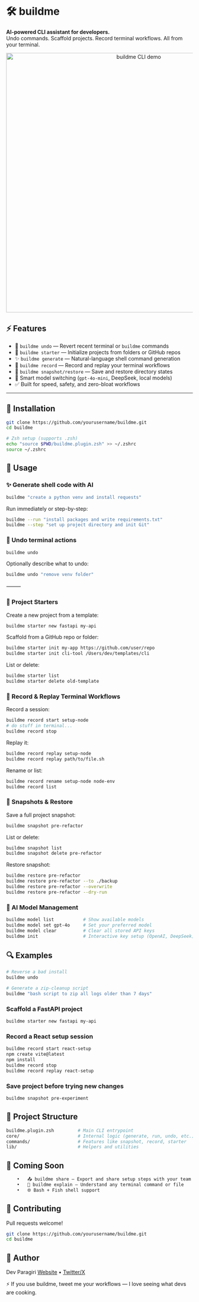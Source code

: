 # 🛠️ buildme

**AI-powered CLI assistant for developers.**  
Undo commands. Scaffold projects. Record terminal workflows. All from your terminal.

<!-- GIF Preview -->
<p align="center">
  <img src="docs/buildme-demo.gif" alt="buildme CLI demo" width="700"/>
</p>

## ⚡️ Features

- 🔁 `buildme undo` — Revert recent terminal or `buildme` commands
- 🚀 `buildme starter` — Initialize projects from folders or GitHub repos
- ✨ `buildme generate` — Natural-language shell command generation
- 📼 `buildme record` — Record and replay your terminal workflows
- 💾 `buildme snapshot/restore` — Save and restore directory states
- 🧠 Smart model switching (`gpt-4o-mini`, DeepSeek, local models)
- ✅ Built for speed, safety, and zero-bloat workflows

---

## 🔧 Installation

```bash
git clone https://github.com/yourusername/buildme.git
cd buildme

# Zsh setup (supports .zsh)
echo "source $PWD/buildme.plugin.zsh" >> ~/.zshrc
source ~/.zshrc
```

## 🚀 Usage

### ✨ Generate shell code with AI

```bash
buildme "create a python venv and install requests"
```

Run immediately or step-by-step:

```bash
buildme --run "install packages and write requirements.txt"
buildme --step "set up project directory and init Git"
```

### 🔁 Undo terminal actions

```bash
buildme undo
```

Optionally describe what to undo:

```bash
buildme undo "remove venv folder"
```

⸻

### 🚀 Project Starters

Create a new project from a template:

```bash
buildme starter new fastapi my-api
```

Scaffold from a GitHub repo or folder:

```bash
buildme starter init my-app https://github.com/user/repo
buildme starter init cli-tool /Users/dev/templates/cli
```

List or delete:

```bash
buildme starter list
buildme starter delete old-template
```

### 📼 Record & Replay Terminal Workflows

Record a session:

```bash
buildme record start setup-node
# do stuff in terminal...
buildme record stop
```

Replay it:

```bash
buildme record replay setup-node
buildme record replay path/to/file.sh
```

Rename or list:

```bash
buildme record rename setup-node node-env
buildme record list
```

### 💾 Snapshots & Restore

Save a full project snapshot:

```bash
buildme snapshot pre-refactor
```

List or delete:

```bash
buildme snapshot list
buildme snapshot delete pre-refactor
```

Restore snapshot:

```bash
buildme restore pre-refactor
buildme restore pre-refactor --to ./backup
buildme restore pre-refactor --overwrite
buildme restore pre-refactor --dry-run
```

### 🧠 AI Model Management

```bash
buildme model list           # Show available models
buildme model set gpt-4o     # Set your preferred model
buildme model clear          # Clear all stored API keys
buildme init                 # Interactive key setup (OpenAI, DeepSeek)
```

## 🔍 Examples

```bash
# Reverse a bad install
buildme undo

# Generate a zip-cleanup script
buildme "bash script to zip all logs older than 7 days"
```

### Scaffold a FastAPI project

```bash
buildme starter new fastapi my-api
```

### Record a React setup session

```bash
buildme record start react-setup
npm create vite@latest
npm install
buildme record stop
buildme record replay react-setup
```

### Save project before trying new changes

```bash
buildme snapshot pre-experiment
```

## 🧩 Project Structure

```bash
buildme.plugin.zsh         # Main CLI entrypoint
core/                      # Internal logic (generate, run, undo, etc.)
commands/                  # Features like snapshot, record, starter
lib/                       # Helpers and utilities
```

## 🔮 Coming Soon

```bash
	•	📤 buildme share — Export and share setup steps with your team
	•	🧠 buildme explain — Understand any terminal command or file
	•	🌐 Bash + Fish shell support
```

## 🤝 Contributing

Pull requests welcome!

```bash
git clone https://github.com/yourusername/buildme.git
cd buildme
```

## 👤 Author

Dev Paragiri
[Website](https://deveshparagiri.com) • [Twitter/X](https://x.com/deveshparagiri)

⚡ If you use buildme, tweet me your workflows — I love seeing what devs are cooking.
